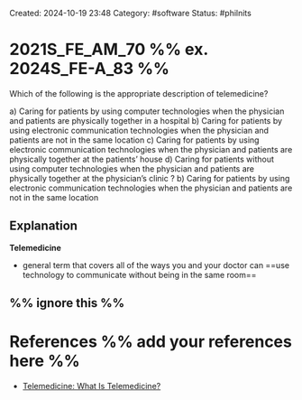 Created: 2024-10-19 23:48
Category: #software 
Status: #philnits



# 2021S_FE_AM_70 %% ex. 2024S_FE-A_83 %%

Which of the following is the appropriate description of telemedicine?

a) Caring for patients by using computer technologies when the physician and patients are physically together in a hospital
b) Caring for patients by using electronic communication technologies when the physician and patients are not in the same location
c) Caring for patients by using electronic communication technologies when the physician and patients are physically together at the patients’ house
d) Caring for patients without using computer technologies when the physician and patients are physically together at the physician’s clinic
? 
b) Caring for patients by using electronic communication technologies when the physician and patients are not in the same location

## Explanation
**Telemedicine**
- general term that covers all of the ways you and your doctor can ==use technology to communicate without being in the same room==


%% ignore this %%
---









# References %% add your references here %%
- [Telemedicine: What Is Telemedicine?](https://www.webmd.com/covid/how-does-telemedicine-work#:~:text=Telemedicine%20is%20a%20general%20term,being%20in%20the%20same%20room.)